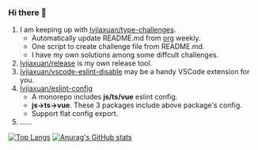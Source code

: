 ### Hi there 👋

1. I am keeping up with [lvjiaxuan/type-challenges](https://github.com/lvjiaxuan/type-challenges).
    - Automatically update README.md from [org](https://github.com/type-challenges/type-challenges) weekly.
    - One script to create challenge file from README.md.
    - I have my own solutions among some diffcult challenges.
2. [lvjiaxuan/release](https://github.com/lvjiaxuan/release) is my own release tool.
3. [lvjiaxuan/vscode-eslint-disable](https://github.com/lvjiaxuan/vscode-eslint-disable) may be a handy VSCode extension for you.
4. [lvjiaxuan/eslint-config](https://github.com/lvjiaxuan/eslint-config)
    - A monorepo includes **js/ts/vue** eslint config.
    - **js->ts->vue**. These 3 packages include above package's config.
    - Support flat config export.
6. ......

[![Top Langs](https://github-readme-stats.vercel.app/api/top-langs/?username=lvjiaxuan&theme=onedark)](https://github.com/anuraghazra/github-readme-stats)
[![Anurag's GitHub stats](https://github-readme-stats.vercel.app/api?username=lvjiaxuan&count_private=true&show_icons=true&theme=onedark&line_height=40)](https://github.com/anuraghazra/github-readme-stats)

<!--
**lvjiaxuan/lvjiaxuan** is a ✨ _special_ ✨ repository because its `README.md` (this file) appears on your GitHub profile.

Here are some ideas to get you started:

- 🔭 I’m currently working on ...
- 🌱 I’m currently learning ...
- 👯 I’m looking to collaborate on ...
- 🤔 I’m looking for help with ...
- 💬 Ask me about ...
- 📫 How to reach me: ...
- 😄 Pronouns: ...
- ⚡ Fun fact: ...
-->
